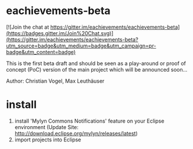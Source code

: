 eachievements-beta
==================

[![Join the chat at https://gitter.im/eachievements/eachievements-beta](https://badges.gitter.im/Join%20Chat.svg)](https://gitter.im/eachievements/eachievements-beta?utm_source=badge&utm_medium=badge&utm_campaign=pr-badge&utm_content=badge)

This is the first beta draft and should be seen as a play-around or proof of concept (PoC) version of the main project which will be announced soon...

Author: Christian Vogel, Max Leuthäuser

install
==================

1. install 'Mylyn Commons Notifications' feature on your Eclipse environment (Update Site: http://download.eclipse.org/mylyn/releases/latest)
2. import projects into Eclipse
